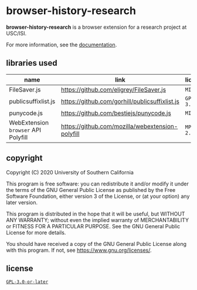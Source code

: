 # browser-history-research

**browser-history-research** is a browser extension for a research
project at USC/ISI.

For more information, see the [documentation](https://cardi.github.io/browser-history-research/).

## libraries used

| name                                | link                                             | license   |
| ---                                 | ---                                              | ---       |
| FileSaver.js                        | https://github.com/eligrey/FileSaver.js          | `MIT`     |
| publicsuffixlist.js                 | https://github.com/gorhill/publicsuffixlist.js   | `GPL-3.0` |
| punycode.js                         | https://github.com/bestiejs/punycode.js          | `MIT`     |
| WebExtension `browser` API Polyfill | https://github.com/mozilla/webextension-polyfill | `MPL-2.0` |

## copyright

Copyright (C) 2020  University of Southern California

This program is free software: you can redistribute it and/or modify
it under the terms of the GNU General Public License as published by
the Free Software Foundation, either version 3 of the License, or
(at your option) any later version.

This program is distributed in the hope that it will be useful,
but WITHOUT ANY WARRANTY; without even the implied warranty of
MERCHANTABILITY or FITNESS FOR A PARTICULAR PURPOSE.  See the
GNU General Public License for more details.

You should have received a copy of the GNU General Public License
along with this program.  If not, see <https://www.gnu.org/licenses/>.

## license

[`GPL-3.0-or-later`](./LICENSE)
